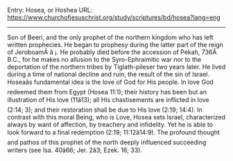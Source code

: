 Entry: Hosea, or Hoshea
URL: https://www.churchofjesuschrist.org/study/scriptures/bd/hosea?lang=eng

---

Son of Beeri, and the only prophet of the northern kingdom who has left written prophecies. He began to prophesy during the latter part of the reign of JeroboamÂ â ¡. He probably died before the accession of Pekah, 736Â B.C., for he makes no allusion to the Syro-Ephraimitic war nor to the deportation of the northern tribes by Tiglath-pileser two years later. He lived during a time of national decline and ruin, the result of the sin of Israel. Hoseaâs fundamental idea is the love of God for His people. In love God redeemed them from Egypt (Hosea 11:1); their history has been but an illustration of His love (11â13); all His chastisements are inflicted in love (2:14; 3); and their restoration shall be due to His love (2:19; 14:4). In contrast with this moral Being, who is Love, Hosea sets Israel, characterized always by want of affection, by treachery and infidelity. Yet he is able to look forward to a final redemption (2:19; 11:12â14:9). The profound thought and pathos of this prophet of the north deeply influenced succeeding writers (see Isa. 40â66; Jer. 2â3; Ezek. 16; 33).
